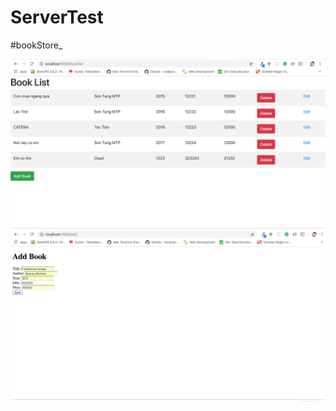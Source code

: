 # ServerTest
#bookStore_

![Main_page](https://github.com/ashleynguci/ServerTest/blob/master/bookStore_/mainpage.png)
![Edit_page](https://github.com/ashleynguci/ServerTest/blob/master/bookStore_/editpage.png)
